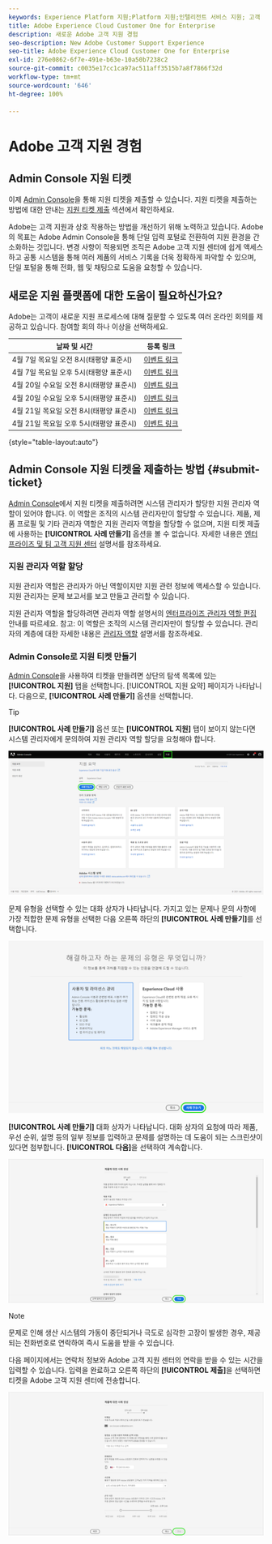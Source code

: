 ```yaml
---
keywords: Experience Platform 지원;Platform 지원;인텔리전트 서비스 지원; 고객 AI 지원; 기여도 AI 지원; RTCDP 지원; 지원 티켓 제출;고객 지원
title: Adobe Experience Cloud Customer One for Enterprise
description: 새로운 Adobe 고객 지원 경험
seo-description: New Adobe Customer Support Experience
seo-title: Adobe Experience Cloud Customer One for Enterprise
exl-id: 276e0862-6f7e-491e-b63e-10a50b7238c2
source-git-commit: c0035e17cc1ca97ac511aff3515b7a8f7866f32d
workflow-type: tm+mt
source-wordcount: '646'
ht-degree: 100%

---
```


# Adobe 고객 지원 경험

## Admin Console 지원 티켓

이제 [Admin Console](https://adminconsole.adobe.com/)을 통해 지원 티켓을 제출할 수 있습니다. 지원 티켓을 제출하는 방법에 대한 안내는 [지원 티켓 제출](#submit-ticket) 섹션에서 확인하세요.

Adobe는 고객 지원과 상호 작용하는 방법을 개선하기 위해 노력하고 있습니다. Adobe의 목표는 Adobe Admin Console을 통해 단일 입력 포털로 전환하여 지원 환경을 간소화하는 것입니다. 변경 사항이 적용되면 조직은 Adobe 고객 지원 센터에 쉽게 액세스하고 공통 시스템을 통해 여러 제품의 서비스 기록을 더욱 정확하게 파악할 수 있으며, 단일 포털을 통해 전화, 웹 및 채팅으로 도움을 요청할 수 있습니다.

## 새로운 지원 플랫폼에 대한 도움이 필요하신가요?

Adobe는 고객이 새로운 지원 프로세스에 대해 질문할 수 있도록 여러 온라인 회의를 제공하고 있습니다. 참여할 회의 하나 이상을 선택하세요.

| 날짜 및 시간 | 등록 링크 |
|--- |--- |
| 4월 7일 목요일 오전 8시(태평양 표준시) | [이벤트 링크](https://event.on24.com/wcc/r/3723732/5288A3B031AD858BF241EB0C0057CD85) |
| 4월 7일 목요일 오후 5시(태평양 표준시) | [이벤트 링크](https://event.on24.com/wcc/r/3723733/286EFEA9E8D9B6BB49464862F5414B8C) |
| 4월 20일 수요일 오전 8시(태평양 표준시) | [이벤트 링크](https://event.on24.com/wcc/r/3712143/05DAF046E4BB864E7C313B056ADE4EB2) |
| 4월 20일 수요일 오후 5시(태평양 표준시) | [이벤트 링크](https://event.on24.com/wcc/r/3723740/A9EDA45FA61D3FFC4BF713419B677F16) |
| 4월 21일 목요일 오전 8시(태평양 표준시) | [이벤트 링크](https://event.on24.com/wcc/r/3723741/C7EBCD38583D4D7AFCBD56029EB17C98) |
| 4월 21일 목요일 오후 5시(태평양 표준시) | [이벤트 링크](https://event.on24.com/wcc/r/3723743/6F41ED2648A621F1419A56F0A52F4446) |

{style=&quot;table-layout:auto&quot;}

## Admin Console 지원 티켓을 제출하는 방법 {#submit-ticket}

[Admin Console](https://adminconsole.adobe.com/)에서 지원 티켓을 제출하려면 시스템 관리자가 할당한 지원 관리자 역할이 있어야 합니다. 이 역할은 조직의 시스템 관리자만이 할당할 수 있습니다. 제품, 제품 프로필 및 기타 관리자 역할은 지원 관리자 역할을 할당할 수 없으며, 지원 티켓 제출에 사용하는 **[!UICONTROL 사례 만들기]** 옵션을 볼 수 없습니다. 자세한 내용은 [엔터프라이즈 및 팀 고객 지원 센터](customer-care.md) 설명서를 참조하세요.

### 지원 관리자 역할 할당

지원 관리자 역할은 관리자가 아닌 역할이지만 지원 관련 정보에 액세스할 수 있습니다. 지원 관리자는 문제 보고서를 보고 만들고 관리할 수 있습니다.

지원 관리자 역할을 할당하려면 관리자 역할 설명서의 [엔터프라이즈 관리자 역할 편집](admin-roles.md#add-admin-teams) 안내를 따르세요. 참고: 이 역할은 조직의 시스템 관리자만이 할당할 수 있습니다. 관리자의 계층에 대한 자세한 내용은 [관리자 역할](admin-roles.md) 설명서를 참조하세요.

### Admin Console로 지원 티켓 만들기

[Admin Console](https://adminconsole.adobe.com/)을 사용하여 티켓을 만들려면 상단의 탐색 목록에 있는 **[!UICONTROL 지원]** 탭을 선택합니다. [!UICONTROL 지원 요약] 페이지가 나타납니다. 다음으로, **[!UICONTROL 사례 만들기]** 옵션을 선택합니다.

>[!TIP]
>
> **[!UICONTROL 사례 만들기]** 옵션 또는 **[!UICONTROL 지원]** 탭이 보이지 않는다면 시스템 관리자에게 문의하여 지원 관리자 역할 할당을 요청해야 합니다.

![Admin Console 지원 탭](./assets/Support.png)

문제 유형을 선택할 수 있는 대화 상자가 나타납니다. 가지고 있는 문제나 문의 사항에 가장 적합한 문제 유형을 선택한 다음 오른쪽 하단의 **[!UICONTROL 사례 만들기]**&#x200B;를 선택합니다.

![문제 선택](./assets/select-case-type.png)

**[!UICONTROL 사례 만들기]** 대화 상자가 나타납니다. 대화 상자의 요청에 따라 제품, 우선 순위, 설명 등의 일부 정보를 입력하고 문제를 설명하는 데 도움이 되는 스크린샷이 있다면 첨부합니다. **[!UICONTROL 다음]**&#x200B;을 선택하여 계속합니다.

![사례 만들기](./assets/create_case.png)

>[!NOTE]
>
> 문제로 인해 생산 시스템의 가동이 중단되거나 극도로 심각한 고장이 발생한 경우, 제공되는 전화번호로 연락하여 즉시 도움을 받을 수 있습니다.

다음 페이지에서는 연락처 정보와 Adobe 고객 지원 센터의 연락을 받을 수 있는 시간을 입력할 수 있습니다. 입력을 완료하고 오른쪽 하단의 **[!UICONTROL 제출]**&#x200B;을 선택하면 티켓을 Adobe 고객 지원 센터에 전송합니다.

![티켓 제출](./assets/submit_case.png)

<!--

## What About the Legacy Systems?

New Tickets/Cases will no longer be able to be submitted in legacy systems as of May 11th.  The [Admin Console](https://adminconsole.adobe.com/) will be used to submit new tickets/cases.

### Existing Tickets/Cases

* Between May 11th and May 20th the legacy systems will remain available to work existing tickets/cases to completion.
* Beginning May 20th the support team will migrate remaining open cases from the legacy systems to the new support experience.  You will receive an email notification regarding how to contact support to continue to work these cases.
-->
